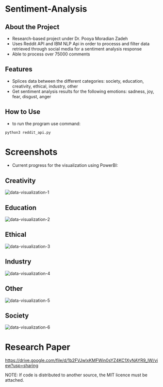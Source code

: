 # Sentiment-Analysis

## About the Project
- Research-based project under Dr. Pooya Moradian Zadeh
- Uses Reddit API and IBM NLP Api in order to processs and filter data retrieved through social media for a sentiment analysis response
- Able to process over 75000 comments
  
## Features
- Splices data between the different categories: society, education, creativity, ethical, industry, other
- Get sentiment analysis results for the following emotions: sadness, joy, fear, disgust, anger

## How to Use
- to run the program use command:
``` python
python3 reddit_api.py
```

# Screenshots
- Current progress for the visualization using PowerBI:
## Creativity
![data-visualization-1](https://github.com/user-attachments/assets/96541638-c219-49b8-950a-b136c128010f)

## Education
![data-visualization-2](https://github.com/user-attachments/assets/850edb7d-1f88-4ea2-bf00-1af473328643)

## Ethical
![data-visualization-3](https://github.com/user-attachments/assets/eeb20488-6e03-4f93-a345-d21c4a4d70b5)

## Industry
![data-visualization-4](https://github.com/user-attachments/assets/f6896456-005f-41df-b56a-c3753c3b5bbc)

## Other
![data-visualization-5](https://github.com/user-attachments/assets/0f2c8d78-0c9f-42f6-9bbe-89fe3eb8cc45)

## Society
![data-visualization-6](https://github.com/user-attachments/assets/769f557a-11ce-491f-a913-2fb5c362b916)

# Research Paper
https://drive.google.com/file/d/1b2FVJwlxKMFWin0sYZ4KC1XyNAYR9_IW/view?usp=sharing


NOTE: If code is distributed to another source, the MIT licence must be attached. 
